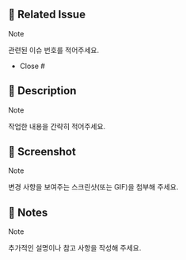 ## 📌 Related Issue
> [!NOTE]
> 관련된 이슈 번호를 적어주세요.
- Close #


## 🚀 Description
> [!NOTE]
> 작업한 내용을 간략히 적어주세요.


## 📸 Screenshot
> [!NOTE]
> 변경 사항을 보여주는 스크린샷(또는 GIF)을 첨부해 주세요.


## 📢 Notes
> [!NOTE]
> 추가적인 설명이나 참고 사항을 작성해 주세요.
